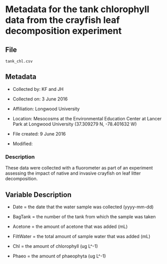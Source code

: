 # Metadata for the tank chlorophyll data from the crayfish leaf decomposition experiment

## File 

`tank_chl.csv`

## Metadata

* Collected by: KF and JH

* Collected on: 3 June 2016

* Affiliation: Longwood University

* Location: Mesocosms at the Environmental Education Center at Lancer Park at Longwood University (37.309279 N, -78.401632 W) 

* File created: 9 June 2016

* Modified: 

### Description

These data were collected with a fluorometer as part of an experiment assessing the impact of native and invasive crayfish on leaf litter decomposition.
 
## Variable Description 

* Date = the date that the water sample was collected (yyyy-mm-dd)

* BagTank = the number of the tank from which the sample was taken 

* Acetone = the amount of acetone that was added (mL)
 
* FiltWater = the total amount of sample water that was added (mL) 

* Chl = the amount of chlorophyll (ug L^-1)  

* Phaeo = the amount of phaeophyta (ug L^-1)   
